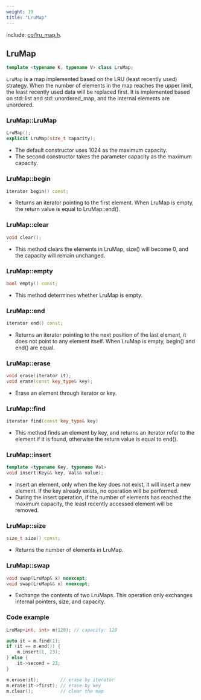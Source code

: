```yaml
---
weight: 19
title: "LruMap"
---
```


include: [co/lru_map.h](https://github.com/idealvin/coost/blob/master/include/co/lru_map.h).


## LruMap


```cpp
template <typename K, typename V> class LruMap;
```


`LruMap` is a map implemented based on the LRU (least recently used) strategy. When the number of elements in the map reaches the upper limit, the least recently used data will be replaced first. It is implemented based on std::list and std::unordered_map, and the internal elements are unordered. 


### LruMap::LruMap


```cpp
LruMap();
explicit LruMap(size_t capacity);
```


- The default constructor uses 1024 as the maximum capacity.
- The second constructor takes the parameter capacity as the maximum capacity.



### LruMap::begin


```cpp
iterator begin() const;
```


- Returns an iterator pointing to the first element. When LruMap is empty, the return value is equal to LruMap::end().



### LruMap::clear


```cpp
void clear();
```


- This method clears the elements in LruMap, size() will become 0, and the capacity will remain unchanged.



### LruMap::empty


```cpp
bool empty() const;
```


- This method determines whether LruMap is empty.



### LruMap::end


```cpp
iterator end() const;
```


- Returns an iterator pointing to the next position of the last element, it does not point to any element itself. When LruMap is empty, begin() and end() are equal.



### LruMap::erase


```cpp
void erase(iterator it);
void erase(const key_type& key);
```


- Erase an element through iterator or key.



### LruMap::find


```cpp
iterator find(const key_type& key)
```


- This method finds an element by key, and returns an iterator refer to the element if it is found, otherwise the return value is equal to end().



### LruMap::insert


```cpp
template <typename Key, typename Val>
void insert(Key&& key, Val&& value);
```


- Insert an element, only when the key does not exist, it will insert a new element. If the key already exists, no operation will be performed.
- During the insert operation, if the number of elements has reached the maximum capacity, the least recently accessed element will be removed.



### LruMap::size


```cpp
size_t size() const;
```


- Returns the number of elements in LruMap. 




### LruMap::swap


```cpp
void swap(LruMap& x) noexcept;
void swap(LruMap&& x) noexcept;
```


- Exchange the contents of two LruMaps. This operation only exchanges internal pointers, size, and capacity.



### Code example


```cpp
LruMap<int, int> m(128); // capacity: 128

auto it = m.find(1);
if (it == m.end()) {
    m.insert(1, 23);
} else {
    it->second = 23;
}

m.erase(it);        // erase by iterator
m.erase(it->first); // erase by key
m.clear();          // clear the map
```
